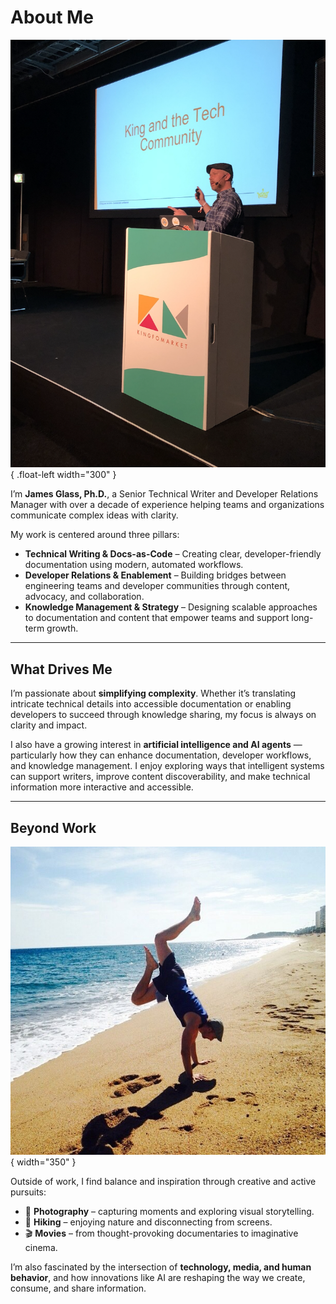 # About Me

![A talk!](../assets/james2.png){ .float-left width="300" }

I’m **James Glass, Ph.D.**, a Senior Technical Writer and Developer Relations Manager with over a decade of experience helping teams and organizations communicate complex ideas with clarity.  

My work is centered around three pillars:  

- **Technical Writing & Docs-as-Code** – Creating clear, developer-friendly documentation using modern, automated workflows.  
- **Developer Relations & Enablement** – Building bridges between engineering teams and developer communities through content, advocacy, and collaboration.  
- **Knowledge Management & Strategy** – Designing scalable approaches to documentation and content that empower teams and support long-term growth.  

<div class="clearfix"></div>

---

## What Drives Me

I’m passionate about **simplifying complexity**. Whether it’s translating intricate technical details into accessible documentation or enabling developers to succeed through knowledge sharing, my focus is always on clarity and impact.  

I also have a growing interest in **artificial intelligence and AI agents** — particularly how they can enhance documentation, developer workflows, and knowledge management. I enjoy exploring ways that intelligent systems can support writers, improve content discoverability, and make technical information more interactive and accessible.  

---

## Beyond Work

![beach1](../assets/beach1.png){ width="350" }  

Outside of work, I find balance and inspiration through creative and active pursuits:  

- 📸 **Photography** – capturing moments and exploring visual storytelling.  
- 🥾 **Hiking** – enjoying nature and disconnecting from screens.  
- 🎬 **Movies** – from thought-provoking documentaries to imaginative cinema.  

I’m also fascinated by the intersection of **technology, media, and human behavior**, and how innovations like AI are reshaping the way we create, consume, and share information.  
